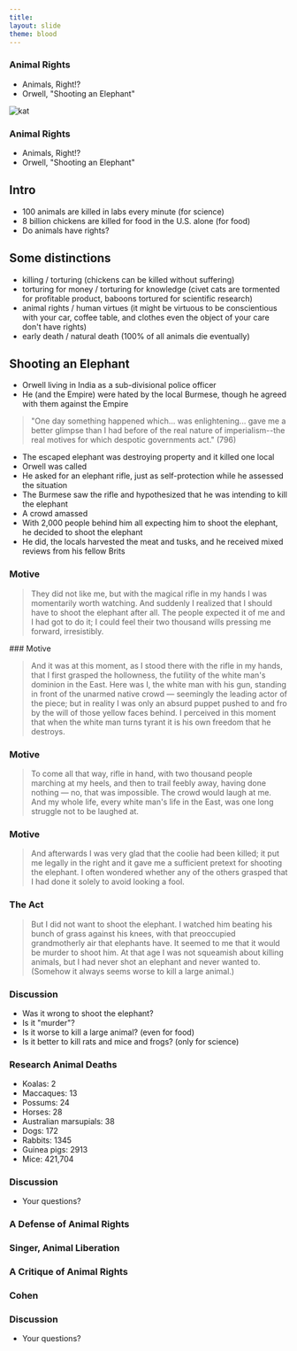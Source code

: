 ```yaml
---
title: 
layout: slide
theme: blood
---
```


<section data-background="http://www.keithbuhler.com/images/background-morality.svg">
<section data-background="https://i.imgflip.com/19oo1z.jpg"  data-markdown><!--Intro slide begin-->

# Animal Rights

- Animals, Right!?
- Orwell, "Shooting an Elephant"

</section><section data-markdown>

![kat](https://i.imgflip.com/19oo1z.jpg)

</section> <!--Intro slide end-->
<section data-markdown>  <!--Slide Beginning-->

# Animal Rights

- Animals, Right!?
- Orwell, "Shooting an Elephant"


</section><section data-markdown>

## Intro

- 100 animals are killed in labs every minute (for science)
- 8 billion chickens are killed for food in the U.S. alone (for food)
- Do animals have rights? 

## Some distinctions

- killing / torturing (chickens can be killed without suffering)
- torturing for money / torturing for knowledge (civet cats are tormented for profitable product, baboons tortured for scientific research)
- animal rights / human virtues (it might be virtuous to be conscientious with your car, coffee table, and clothes even the object of your care don't have rights)
- early death / natural death (100% of all animals die eventually)

</section><section data-markdown>

## Shooting an Elephant

- Orwell living in India as a sub-divisional police officer
- He (and the Empire) were hated by the local Burmese, though he agreed with them against the Empire

>"One day something happened which... was enlightening... gave me a better glimpse than I had before of the real nature of imperialism--the real motives for which despotic governments act." (796)



</section><section data-markdown>

- The escaped elephant was destroying property and it killed one local
- Orwell was called
- He asked for an elephant rifle, just as self-protection while he assessed the situation
- The Burmese saw the rifle and hypothesized that he was intending to kill the elephant
- A crowd amassed
- With 2,000 people behind him all expecting him to shoot the elephant, he decided to shoot the elephant
- He did, the locals harvested the meat and tusks, and he received mixed reviews from his fellow Brits







</section><section data-markdown>

### Motive

>They did not like me, but with the magical rifle in my hands I was momentarily worth watching. And suddenly I realized that I should have to shoot the elephant after all. The people expected it of me and I had got to do it; I could feel their two thousand wills pressing me forward, irresistibly. 





</section><section data-markdown>
### Motive

>And it was at this moment, as I stood there with the rifle in my hands, that I first grasped the hollowness, the futility of the white man's dominion in the East. Here was I, the white man with his gun, standing in front of the unarmed native crowd — seemingly the leading actor of the piece; but in reality I was only an absurd puppet pushed to and fro by the will of those yellow faces behind. I perceived in this moment that when the white man turns tyrant it is his own freedom that he destroys.


</section><section data-markdown>

### Motive

>To come all that way, rifle in hand, with two thousand people marching at my heels, and then to trail feebly away, having done nothing — no, that was impossible. The crowd would laugh at me. And my whole life, every white man's life in the East, was one long struggle not to be laughed at.


</section><section data-markdown>

### Motive

>And afterwards I was very glad that the coolie had been killed; it put me legally in the right and it gave me a sufficient pretext for shooting the elephant. I often wondered whether any of the others grasped that I had done it solely to avoid looking a fool.


</section><section data-markdown>

### The Act

>But I did not want to shoot the elephant. I watched him beating his bunch of grass against his knees, with that preoccupied grandmotherly air that elephants have. It seemed to me that it would be murder to shoot him. At that age I was not squeamish about killing animals, but I had never shot an elephant and never wanted to. (Somehow it always seems worse to kill a large animal.)



</section><section data-markdown>

### Discussion

* Was it wrong to shoot the elephant?
* Is it "murder"?
* Is it worse to kill a large animal? (even for food)
* Is it better to kill rats and mice and frogs? (only for science)


</section><section data-markdown>

### Research Animal Deaths

- Koalas: 2
- Maccaques: 13
- Possums: 24
- Horses: 28
- Australian marsupials: 38
- Dogs: 172
- Rabbits: 1345
- Guinea pigs: 2913
- Mice: 421,704


</section><section data-markdown>

### Discussion

* Your questions?



</section>
</section><!--Slide end-->



<section data-background="http://www.keithbuhler.com/images/background-morality.svg">
<section data-background="https://i.imgflip.com/19oo1z.jpg"  data-markdown><!--Intro slide begin-->

# A Defense of Animal Rights

</section><section data-markdown>


### Singer, Animal Liberation



# A Critique of Animal Rights


### Cohen





</section><section data-markdown>

### Discussion

* Your questions?


</section>
</section><!--Slide end-->

